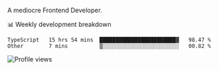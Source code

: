 A mediocre Frontend Developer.

📊 Weekly development breakdown
<!--START_SECTION:waka-->

```text
TypeScript   15 hrs 54 mins  ████████████████████████▓   98.47 %
Other        7 mins          ▒░░░░░░░░░░░░░░░░░░░░░░░░   00.82 %
```

<!--END_SECTION:waka-->

<img src="https://gpvc.arturio.dev/iqbalfasri" alt="Profile views"/>
